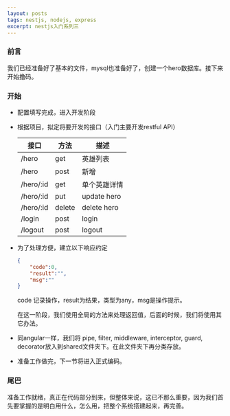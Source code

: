 ```yaml
---
layout: posts
tags: nestjs, nodejs, express
excerpt: nestjs入门系列三
---
```

### 前言
我们已经准备好了基本的文件，mysql也准备好了，创建一个hero数据库。接下来开始撸码。

### 开始
- 配置填写完成，进入开发阶段
- 根据项目，拟定将要开发的接口（入门主要开发restful API）

	|接口 |方法|描述|
	|------|------|-----|
	|/hero|get|英雄列表|
	|/hero|post|新增|
	|/hero/:id|get|单个英雄详情|
	|/hero/:id|put|update hero|
	|/hero/:id|delete|delete hero|
	|/login|post|login|
	|/logout|post|logout|
- 为了处理方便，建立以下响应约定
	
	```json
	{
		"code":0,
		"result":"",
		"msg":""
	}
	```
	code 记录操作，result为结果，类型为any，msg是操作提示。
	
	在这一阶段，我们使用全局的方法来处理返回值，后面的时候，我们将使用其它办法。
	
- 同angular一样，我们将 pipe, filter, middleware, interceptor, guard, decorator放入到shared文件夹下。在此文件夹下再分类存放。
- 准备工作做完，下一节将进入正式编码。

### 尾巴
准备工作就绪，真正在代码部分到来，但整体来说，这已不那么重要，因为我们首先要掌握的是明白用什么，怎么用，把整个系统搭建起来，再完善。